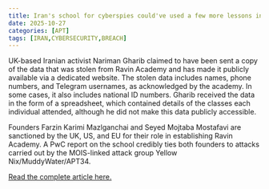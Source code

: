 ```yaml
---
title: Iran's school for cyberspies could've used a few more lessons in preventing breaches
date: 2025-10-27
categories: [APT]
tags: [IRAN,CYBERSECURITY,BREACH]
---
```


UK-based Iranian activist Nariman Gharib claimed to have been sent a copy of the data that was stolen from Ravin Academy and has made it publicly available via a dedicated website. The stolen data includes names, phone numbers, and Telegram usernames, as acknowledged by the academy. In some cases, it also includes national ID numbers. Gharib received the data in the form of a spreadsheet, which contained details of the classes each individual attended, although he did not make this data publicly accessible.

Founders Farzin Karimi Mazlganchai and Seyed Mojtaba Mostafavi are sanctioned by the UK, US, and EU for their role in establishing Ravin Academy. A PwC report on the school credibly ties both founders to attacks carried out by the MOIS-linked attack group Yellow Nix/MuddyWater/APT34.

[Read the complete article here.](httpss://www.theregister.com/2025/10/27/breach_iran_ravin_academy/)  
